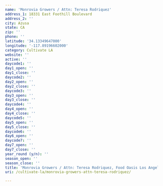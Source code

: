 ```yaml
---
name: 'Monrovia Growers / Attn: Teresa Rodriquez'
address_1: 18331 East Foothill Boulevard
address_2: ''
city: Azusa
state: CA
zip: ''
phone: ''
latitude: '34.13349647000'
longitude: '-117.89196602000'
category: Cultivate LA
website: ''
active: ''
daycode1: ''
day1_open: ''
day1_close: ''
daycode2: ''
day2_open: ''
day2_close: ''
daycode3: ''
day3_open: ''
day3_close: ''
daycode4: ''
day4_open: ''
day4_close: ''
daycode5: ''
day5_open: ''
day5_close: ''
daycode6: ''
day6_open: ''
daycode7: ''
day7_open: ''
day7_close: ''
year_round (y/n): ''
season_open: ''
season_close: ''
title: 'Monrovia Growers / Attn: Teresa Rodriquez, Food Oasis Los Angeles'
uri: /cultivate-la/monrovia-growers-attn-teresa-rodriquez/

---
```

